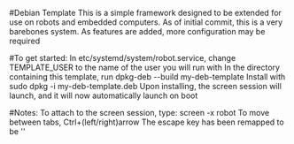 #Debian Template
This is a simple framework designed to be extended for use on robots and embedded computers.
As of initial commit, this is a very barebones system. As features are added, more configuration may be required

#To get started:
In etc/systemd/system/robot.service, change TEMPLATE_USER to the name of the user you will run with
In the directory containing this template, run dpkg-deb --build my-deb-template
Install with sudo dpkg -i my-deb-template.deb
Upon installing, the screen session will launch, and it will now automatically launch on boot

#Notes:
To attach to the screen session, type: screen -x robot
To move between tabs, Ctrl+(left/right)arrow
The escape key has been remapped to be '\'
